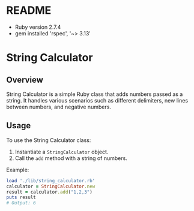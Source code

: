# README

* Ruby version 2.7.4
* gem installed 'rspec', '~> 3.13'

# String Calculator

## Overview

String Calculator is a simple Ruby class that adds numbers passed as a string. It handles various scenarios such as different delimiters, new lines between numbers, and negative numbers.

## Usage

To use the String Calculator class:

1. Instantiate a `StringCalculator` object.
2. Call the `add` method with a string of numbers.

Example:

```ruby
load './lib/string_calculator.rb'
calculator = StringCalculator.new
result = calculator.add("1,2,3")
puts result
# Output: 6

